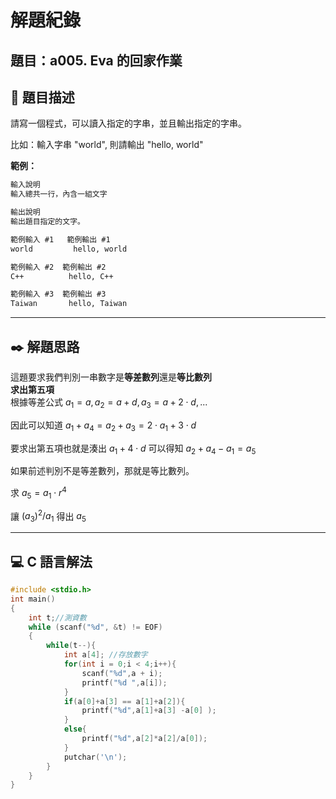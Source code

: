 # 解題紀錄

## 題目：a005. Eva 的回家作業

## 📙 題目描述

請寫一個程式，可以讀入指定的字串，並且輸出指定的字串。

比如：輸入字串 "world", 則請輸出 "hello, world"

**範例：**

```txt
輸入說明
輸入總共一行，內含一組文字

輸出說明
輸出題目指定的文字。
```

```txt
範例輸入 #1   範例輸出 #1 
world         hello, world
```

```txt
範例輸入 #2  範例輸出 #2
C++          hello, C++
```

```txt
範例輸入 #3  範例輸出 #3
Taiwan       hello, Taiwan
```

---

## ✒️ 解題思路

這題要求我們判別一串數字是**等差數列**還是**等比數列**  
**求出第五項**  
根據等差公式 $a_1 = a, a_2 =a + d, a_3 = a + 2\cdot d,...$  

因此可以知道 $a_1 + a_4 = a_2 + a_3 = 2 \cdot a_1 + 3\cdot d$  

要求出第五項也就是湊出 $a_1 + 4 \cdot d$ 可以得知 $a_2 +a_4 - a_1 = a_5$

如果前述判別不是等差數列，那就是等比數列。

求 $a_5 = a_1 \cdot r ^{4}$  

讓 $(a_{3})^{2} / a_1$ 得出 $a_5$

---

## 💻 C 語言解法

```c
#include <stdio.h>
int main()
{
    int t;//測資數
    while (scanf("%d", &t) != EOF)
    {
        while(t--){ 
            int a[4]; //存放數字
            for(int i = 0;i < 4;i++){
                scanf("%d",a + i);
                printf("%d ",a[i]);
            }
            if(a[0]+a[3] == a[1]+a[2]){
                printf("%d",a[1]+a[3] -a[0] );
            }
            else{
                printf("%d",a[2]*a[2]/a[0]);
            }
            putchar('\n');
        }
    }
}
```
